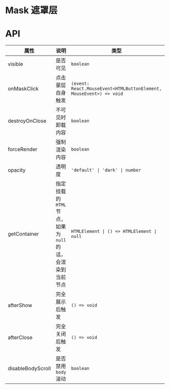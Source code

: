 # Mask 遮罩层

<code src="./demos/demo1.tsx"></code>

# API

| 属性              | 说明                                                         | 类型                                                               | 默认值      |
| ----------------- | ------------------------------------------------------------ | ------------------------------------------------------------------ | ----------- |
| visible           | 是否可见                                                     | `boolean`                                                          | `false`     |
| onMaskClick       | 点击蒙层自身触发                                             | `(event: React.MouseEvent<HTMLButtonElement, MouseEvent>) => void` | -           |
| destroyOnClose    | 不可见时卸载内容                                             | `boolean`                                                          | `false`     |
| forceRender       | 强制渲染内容                                                 | `boolean`                                                          | `false`     |
| opacity           | 透明度                                                       | `'default' \| 'dark' \| number`                                    | `'default'` |
| getContainer      | 指定挂载的 `HTML` 节点，如果为 `null` 的话，会渲染到当前节点 | `HTMLElement \| () => HTMLElement \| null`                         | `null`      |
| afterShow         | 完全展示后触发                                               | `() => void`                                                       | -           |
| afterClose        | 完全关闭后触发                                               | `() => void`                                                       | -           |
| disableBodyScroll | 是否禁用 `body` 滚动                                         | `boolean`                                                          | `true`      |

